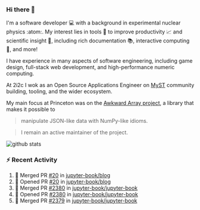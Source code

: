 ### Hi there 👋 

I'm a software developer 💻 with a background in experimental nuclear physics :atom:. My interest lies in tools :wrench: to improve productivity :chart_with_upwards_trend: and scientific insight :telescope:, including rich documentation 📚, interactive computing 🧮, and more! 

I have experience in many aspects of software engineering, including game design, full-stack web development, and high-performance numeric computing. 

At 2i2c I wok as an Open Source Applications Engineer on [MyST](https://github.com/jupyter-book/mystmd) community building, tooling, and the wider ecosystem. 

My main focus at Princeton was on the [Awkward Array project](awkward-array.org/), a library that makes it possible to 
> manipulate JSON-like data with NumPy-like idioms.

> I remain an active maintainer of the project. 

![github stats](https://github-readme-stats.vercel.app/api?username=agoose77&show_icons=true&hide_rank=true&hide_title=true&bg_color=30,e76445,904e95&text_color=efe3ec&icon_color=efe3ec)
<!--
**agoose77/agoose77** is a ✨ _special_ ✨ repository because its `README.md` (this file) appears on your GitHub profile.

Here are some ideas to get you started:

- 🔭 I’m currently working on ...
- 🌱 I’m currently learning ...
- 👯 I’m looking to collaborate on ...
- 🤔 I’m looking for help with ...
- 💬 Ask me about ...
- 📫 How to reach me: ...
- 😄 Pronouns: ...
- ⚡ Fun fact: ...
-->

### :zap: Recent Activity

<!--START_SECTION:activity-->
1. 🎉 Merged PR [#20](https://github.com/jupyter-book/blog/pull/20) in [jupyter-book/blog](https://github.com/jupyter-book/blog)
2. 💪 Opened PR [#20](https://github.com/jupyter-book/blog/pull/20) in [jupyter-book/blog](https://github.com/jupyter-book/blog)
3. 🎉 Merged PR [#2380](https://github.com/jupyter-book/jupyter-book/pull/2380) in [jupyter-book/jupyter-book](https://github.com/jupyter-book/jupyter-book)
4. 💪 Opened PR [#2380](https://github.com/jupyter-book/jupyter-book/pull/2380) in [jupyter-book/jupyter-book](https://github.com/jupyter-book/jupyter-book)
5. 🎉 Merged PR [#2379](https://github.com/jupyter-book/jupyter-book/pull/2379) in [jupyter-book/jupyter-book](https://github.com/jupyter-book/jupyter-book)
<!--END_SECTION:activity-->
